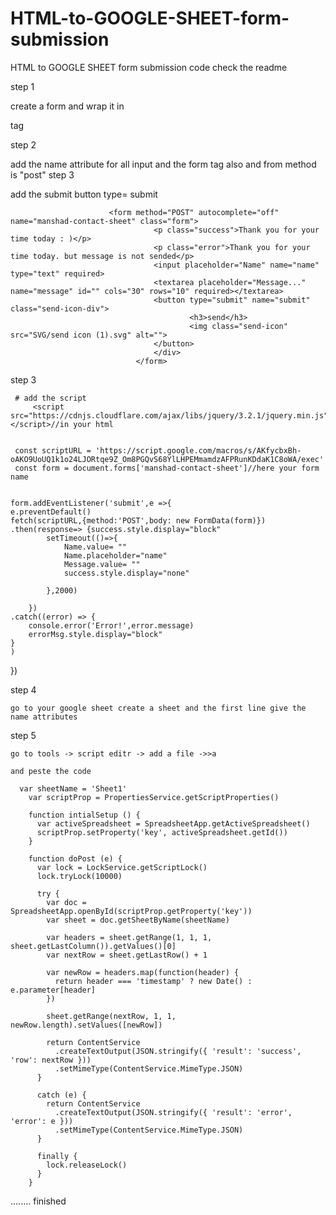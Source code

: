 # HTML-to-GOOGLE-SHEET-form-submission
HTML to GOOGLE SHEET form submission code check the readme


step 1

  create a form and wrap it in  <form> tag
  
step 2 
  
  add the name attribute for all input and the form tag also and from method is "post"
step 3
  
  add the submit button type= submit
  
  
  
                          <form method="POST" autocomplete="off" name="manshad-contact-sheet" class="form">
                                    <p class="success">Thank you for your time today : )</p>
                                    <p class="error">Thank you for your time today. but message is not sended</p>
                                    <input placeholder="Name" name="name" type="text" required>
                                    <textarea placeholder="Message..." name="message" id="" cols="30" rows="10" required></textarea>
                                    <button type="submit" name="submit" class="send-icon-div">
                                            <h3>send</h3>
                                            <img class="send-icon" src="SVG/send icon (1).svg" alt="">
                                    </button>
                                    </div>
                                </form>
                                
                                
  step 3 
  
     # add the script 
         <script src="https://cdnjs.cloudflare.com/ajax/libs/jquery/3.2.1/jquery.min.js"></script>//in your html

     
     const scriptURL = 'https://script.google.com/macros/s/AKfycbxBh-oAKO9UoUQ1k1o24LJORtqe9Z_Om8PGQvS68YlLHPEMmamdzAFPRunKDdaK1C8oWA/exec'
     const form = document.forms['manshad-contact-sheet']//here your form name
     
     
    form.addEventListener('submit',e =>{
    e.preventDefault()
    fetch(scriptURL,{method:'POST',body: new FormData(form)})
    .then(response=> {success.style.display="block"
            setTimeout(()=>{
                Name.value= ""
                Name.placeholder="name"
                Message.value= ""
                success.style.display="none"

            },2000)
            
        })
    .catch((error) => {
        console.error('Error!',error.message)
        errorMsg.style.display="block" 
    }
    )
    
})


  step 4
  
    go to your google sheet create a sheet and the first line give the name attributes
    
    
  step 5 
  
    go to tools -> script editr -> add a file ->>a
    
    and peste the code
    
      var sheetName = 'Sheet1'
		var scriptProp = PropertiesService.getScriptProperties()

		function intialSetup () {
		  var activeSpreadsheet = SpreadsheetApp.getActiveSpreadsheet()
		  scriptProp.setProperty('key', activeSpreadsheet.getId())
		}

		function doPost (e) {
		  var lock = LockService.getScriptLock()
		  lock.tryLock(10000)

		  try {
			var doc = SpreadsheetApp.openById(scriptProp.getProperty('key'))
			var sheet = doc.getSheetByName(sheetName)

			var headers = sheet.getRange(1, 1, 1, sheet.getLastColumn()).getValues()[0]
			var nextRow = sheet.getLastRow() + 1

			var newRow = headers.map(function(header) {
			  return header === 'timestamp' ? new Date() : e.parameter[header]
			})

			sheet.getRange(nextRow, 1, 1, newRow.length).setValues([newRow])

			return ContentService
			  .createTextOutput(JSON.stringify({ 'result': 'success', 'row': nextRow }))
			  .setMimeType(ContentService.MimeType.JSON)
		  }

		  catch (e) {
			return ContentService
			  .createTextOutput(JSON.stringify({ 'result': 'error', 'error': e }))
			  .setMimeType(ContentService.MimeType.JSON)
		  }

		  finally {
			lock.releaseLock()
		  }
		}
    
    
    
    
 ........
 finished
 
